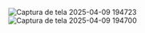 ![Captura de tela 2025-04-09 194723](https://github.com/user-attachments/assets/fb92fdbb-6541-4dee-92ae-fc35d8f23e55)
![Captura de tela 2025-04-09 194700](https://github.com/user-attachments/assets/05db80c3-9fe9-4ecf-bae6-21943730eb5c)
